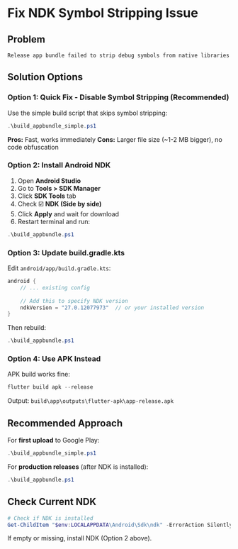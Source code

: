 # Fix NDK Symbol Stripping Issue

## Problem
`Release app bundle failed to strip debug symbols from native libraries`

## Solution Options

### Option 1: Quick Fix - Disable Symbol Stripping (Recommended)
Use the simple build script that skips symbol stripping:

```powershell
.\build_appbundle_simple.ps1
```

**Pros:** Fast, works immediately
**Cons:** Larger file size (~1-2 MB bigger), no code obfuscation

### Option 2: Install Android NDK
1. Open **Android Studio**
2. Go to **Tools > SDK Manager**
3. Click **SDK Tools** tab
4. Check ☑️ **NDK (Side by side)**
5. Click **Apply** and wait for download
6. Restart terminal and run:
```powershell
.\build_appbundle.ps1
```

### Option 3: Update build.gradle.kts
Edit `android/app/build.gradle.kts`:

```kotlin
android {
    // ... existing config
    
    // Add this to specify NDK version
    ndkVersion = "27.0.12077973"  // or your installed version
}
```

Then rebuild:
```powershell
.\build_appbundle.ps1
```

### Option 4: Use APK Instead
APK build works fine:
```powershell
flutter build apk --release
```

Output: `build\app\outputs\flutter-apk\app-release.apk`

## Recommended Approach

For **first upload** to Google Play:
```powershell
.\build_appbundle_simple.ps1
```

For **production releases** (after NDK is installed):
```powershell
.\build_appbundle.ps1
```

## Check Current NDK
```powershell
# Check if NDK is installed
Get-ChildItem "$env:LOCALAPPDATA\Android\Sdk\ndk" -ErrorAction SilentlyContinue
```

If empty or missing, install NDK (Option 2 above).
